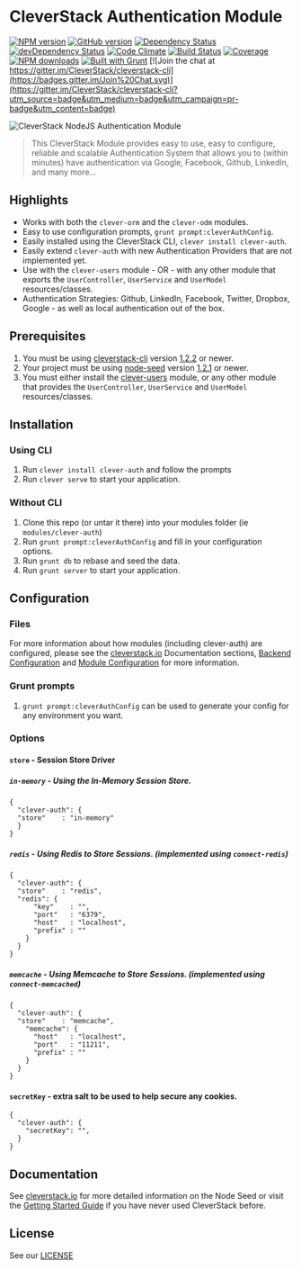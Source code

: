 CleverStack Authentication Module
====================
[![NPM version](https://badge.fury.io/js/clever-auth.png)](http://badge.fury.io/js/clever-auth) [![GitHub version](https://badge.fury.io/gh/cleverstack%2Fclever-auth.png)](http://badge.fury.io/gh/cleverstack%2Fclever-auth) [![Dependency Status](https://david-dm.org/CleverStack/clever-auth.png)](https://david-dm.org/CleverStack/clever-auth) [![devDependency Status](https://david-dm.org/CleverStack/clever-auth/dev-status.png)](https://david-dm.org/CleverStack/clever-auth#info=devDependencies) [![Code Climate](https://codeclimate.com/github/CleverStack/clever-auth.png)](https://codeclimate.com/github/CleverStack/clever-auth) [![Build Status](https://secure.travis-ci.org/CleverStack/clever-auth.png?branch=master)](https://travis-ci.org/CleverStack/clever-auth) [![Coverage](https://codeclimate.com/github/CleverStack/clever-auth/coverage.png)](https://codeclimate.com/github/CleverStack/clever-auth) [![NPM downloads](http://img.shields.io/npm/dm/clever-auth.png)](https://www.npmjs.org/package/clever-auth) [![Built with Grunt](https://cdn.gruntjs.com/builtwith.png)](http://gruntjs.com/)  [![Join the chat at https://gitter.im/CleverStack/cleverstack-cli](https://badges.gitter.im/Join%20Chat.svg)](https://gitter.im/CleverStack/cleverstack-cli?utm_source=badge&utm_medium=badge&utm_campaign=pr-badge&utm_content=badge)

![CleverStack NodeJS Authentication Module](http://cleverstack.github.io/assets/img/logos/node-seed-logo-clean.png "CleverStack NodeJS Authentication Module")
<blockquote>
This CleverStack Module provides easy to use,  easy to configure, reliable and scalable Authentication System that allows you to (within minutes) have authentication via Google, Facebook, Github, LinkedIn, and many more...
</blockquote>

## Highlights
* Works with both the `clever-orm` and the `clever-odm` modules.
* Easy to use configuration prompts, `grunt prompt:cleverAuthConfig`.
* Easily installed using the CleverStack CLI, `clever install clever-auth`.
* Easily extend `clever-auth` with new Authentication Providers that are not implemented yet.
* Use with the `clever-users` module - OR - with any other module that exports the `UserController`, `UserService` and `UserModel` resources/classes.
* Authentication Strategies: Github, LinkedIn, Facebook, Twitter, Dropbox, Google - as well as local authentication out of the box.


## Prerequisites
  1. You must be using [cleverstack-cli](https://github.com/CleverStack/cleverstack-cli) version [1.2.2](https://github.com/CleverStack/cleverstack-cli/releases/tag/1.2.2) or newer.
  2. Your project must be using [node-seed](https://github.com/CleverStack/node-seed) version [1.2.1](https://github.com/CleverStack/node-seed/releases/tag/1.2.1) or newer.
  3. You must either install the [clever-users](https://github.com/CleverStack/clever-users) module, or any other module that provides the `UserController`, `UserService` and `UserModel` resources/classes.


## Installation

### Using CLI
1. Run `clever install clever-auth` and follow the prompts
2. Run `clever serve` to start your application.

### Without CLI
1. Clone this repo (or untar it there) into your modules folder (ie `modules/clever-auth`)
3. Run `grunt prompt:cleverAuthConfig` and fill in your configuration options.
5. Run `grunt db` to rebase and seed the data.
6. Run `grunt server` to start your application.



## Configuration

### Files
For more information about how modules (including clever-auth) are configured, please see the [cleverstack.io](http://cleverstack.io/documentation/backend) Documentation sections, [Backend Configuration](http://localhost:9001/documentation/backend/#configuration) and [Module Configuration](http://localhost:9001/documentation/backend/modules/#configuration) for more information.

### Grunt prompts
1. `grunt prompt:cleverAuthConfig` can be used to generate your config for any environment you want.

### Options
#### `store` - Session Store Driver

##### `in-memory` - Using the In-Memory Session Store.
```
{
  "clever-auth": {
  "store"    : "in-memory"
  }
}
```

##### `redis` - Using Redis to Store Sessions. (implemented using `connect-redis`)
```
{
  "clever-auth": {
  "store"    : "redis",
  "redis": {
      "key"    : "",
      "port"   : "6379",
      "host"   : "localhost",
      "prefix" : ""
    }
  }
}
```

##### `memcache` - Using Memcache to Store Sessions. (implemented using `connect-memcached`)
```
{
  "clever-auth": {
  "store"    : "memcache",
    "memcache": {
      "host"   : "localhost",
      "port"   : "11211",
      "prefix" : ""
    }
  }
}
```

#### `secretKey` - extra salt to be used to help secure any cookies.
```
{
  "clever-auth": {
    "secretKey": "",
  }
}
```

## Documentation

See [cleverstack.io](http://cleverstack.io/documentation/#backend) for more detailed information on the Node Seed or visit the [Getting Started Guide](http://cleverstack.io/getting-started/) if you have never used CleverStack before.

## License

See our [LICENSE](https://github.com/CleverStack/clever-auth/blob/master/LICENSE)
